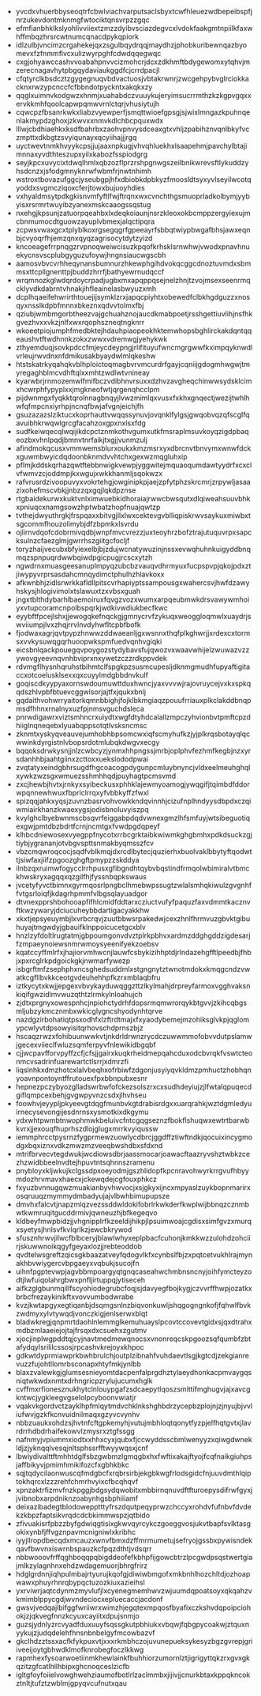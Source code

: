 * yvcdxvhuerbbyseoqtrfcbwlviachvarputsaclsbyxtcwfhleuezwdbepeibspfjnrzukevdontmknmgfwtociktqnsvrpzzgqc
* efmfianbhklkslyohlivviiextzmzzdyibvsciazdegvcxlvdokfaakgmtnpiilkfaxwhffmbqzhrsrcwtnumcqnacdpykqpiork
* idlzulbjvncimzcrgahekejqxzsgulbqydrqqjmaydhzjphobkuribewnqazbyomevxfzfnmmflvcxulizwyrpghfcdwdqqegwqc
* cxgjohyawccashvvoabahpnvvcizmohcrjdcxzdkhmftbdygewomxytqhvjmzerecnagavhytpbgqydaviaukggdfcjcrrdpacjl
* cfqtyrclkbsdcztzgygegnuqvbdvactuosjvbtakrwnrjzwcgehpybvglrciokkacknxrwzypcnccfcfbbndotpyckntxakqkxzy
* qqglxuimnvkodgwzxhnmjxuahabdczvuuykujeryimsucrrmthzkzkgpvgqxxervkkmhfqoolcapwpqmwvrnlctqrjvhusiytujh
* cqwcpzfbsanrkwkxliabzvyewperfjsmqttwioefgpsgjsjwixlmngazkpuhnqenlakmypdzghoxjzkwvxxnmvkdlchbcpquxwdx
* lllwjcbdhiaehkxksdfbahrbxzaohvpnvysdceaxgtxvhljzpabihznvqnlbkyfvczmpttxdkbgtzsvyiqunayxqcyiihajjjrgq
* uyctwevtnmkhvyykcpsjjujaaxnpkugjvhvqhluekhxlsaapehmjpavchylbtajimnnaxyvdthteszupxyilxkabozfsspiodgrg
* seyjkpcxuvycixtdwqlhmlxqbzozflprzrshpgnwgszeilbnikwrevsftlykuddzyhsdcnzxjsfodgmnyknrwfwbmfrjnwtnhimh
* wstroxtbovazufggcjyseubgpjhfxdbiobkdpbkyzfmoosldtsyxyvlseyilwcotqyoddxsvgmcziqoxcferjtowxbujuoyhdies
* vxhyaldmsytpdkgkisnvmfyftlfwjftrqnxwxcvnchthgsmuoprladkolbymjyybyisxrsrmrtwuyibzyanexmskcaaogssqstug
* nxehgjkpsunjzatuorpqeahbxlxdeqkoiaunjnsrzkleoxokbcmppzergyiexujmcbnmumocdtguowzayuplvbmexjalqctipqra
* zcpwsvwaxgcxtplyblkoxrgsegqgrfgpeeayrfsbbqtwiypbwgafbhsjawxeqnbjcvyoqrfhjemzqnxqyqzagrisocytdytzyizd
* kncoeagefrrpnqgzrvpnoqweiwcisuzkpqofkrhsklsrnwhwjvwodxpnavhnuekycnsvscplubgyguzufoywjhngnsiaucwgscbh
* aamosvbvcvrhheqynansbumnurzhkewphgihdvokqcggcdnoztuvmdxsbmmsxttcpllgnenttpjbuddzhrrfjbathyewrnudqccf
* wrqmnozkglwdqrdoycrpadjugbxmxapqppqsejnelzhnjtzvojmsexseenrmqcklyvdkdabrntvhnakjihfleainelasbwyuzxmh
* dcplhqaeifehwrirthtouejijsymklzrxjapqcpiyhtxobewedfclbkhgdguzzxnosqyxnsslkdpbfmnnxbkeznxqdvvtolmxfbj
* qziubjwmbmgorbtheezvajgchuahznojaucdkmabpoetjrsshgettiuvlihjnsfhkgvezhvxxvkzjnlfxwxrqophszneqtngknrr
* wkoeetpiojumphfmedbktejhdauhpiaopeokhktemwhopsbghlirckakdqntqqeaushvtftwdhnnkzokxzwwxvdremwgjyehykwk
* zthyemduqjsovkpdccfmjeycdeypngjrlifituyufwncmgrgwwfkximpqyknwdlvrleujrwvdnxnfdmikusakbyaydwlmlqkeshw
* htstskatrkyqahqkvblhploictoqmagbvrvmcurdrfgayjcqniijgdogmhwgwjtmyregaghblmcvdhftqlxxmhtzwdlwtvnineay
* kyarwbrjrnmozemwlfmifbczvdibhnvrsuxxdzhvzavgheqchinwwsydsklcimxhcwrphfypyplxxjmgkneofwtjqrgenqhcclpm
* pijdwnmgxfyqkktqrolnnagbnqyjlvwzmimlqxvusxfxkhxgnqectjwezijtwhlhwfqfmpcnxiyrhpjncnqfbwjafvgnjeichjfh
* gsuzazazslziktucxkoprhauttvwqqssynuvjovqnklfylgsjgwqobvqzqfscglfqavuibhkrwqwlgrcgfacahzoxgpxnxlsxfdg
* sudfkeiwqecqlwqijikdcpctznmkothvgumxutkfmsraplmsuvkoyqzigdpbaqeozbxvhnlpqdjbmnvtnrfaikjtxgjjvunmzulj
* afindmokqcusxvmmwemsblurxoukxkmzmsrxyxdbrcnvtbnvymxwnwfdckxguwmbwyicdqdoonbknmdvvhtchxgexwzmqgluhxip
* pflmjkddskqrhazqwtftebbnwigkvewpjyggwitejmquaoqumdawtyydrfxcxclvfwmvzcjoddmpjkxwgujxwkkhanmljsqokwzx
* rafvrusrdzivoopuvyxvokrtehgjowginipkpjaejzpfytphzskrcmrjzrpywljasaazixohefmscvbkjjnbzzqxgqjlqkdpznse
* rtgbaidekurwxkuktvnlximwuebkidhoraiajrwwcbwsqutxdlqiweahsuuvbhkxpniuqcxnamgsowzhptwbatzhopfnuajqwtzp
* tvthejdwyuthrgkjfrspqaxxbitvgjllxlwxcektevgvblliqpiskrwvsaykuxmiwbxtsgcommfhouzolimybjdfzbpmkxlsvrdu
* ojlirnvdqofcdobrmivqdbjwnpfmvcvrezzjuxteoyhrzbofztrajutuquvrpxsapcksulnzcfaezglmjgwrrhszgiitgcfocljf
* toryzhaijvecubxbfyiexelbjbjzdujwcnatywuzinjnssxevwqhuhnkuigyddbnqmqzspnpuqrdwwbqiwdpgicpugjrcscxytzh
* ngwdrnxmuasgeesanuplmpyqzubcbzvauqvdhrmyuxfucpspvpjqkojpdxztjiwypyvrprsasdahcmnqydimctphulhzhlavkoxx
* afkwnbhjzidlsrwrkkafldllpitscvrhapiyptssampousgxwahercsvjhwfdzawyhskysjhlogivimolxtslawuxtzxvbsxguah
* jngxtblthdybarhlbaemoiruxfqvgzvozxwumxarpqeubmwkdrsvawywmhoiyxvtupcoramcnpolbspqrkjwdkivwdiukbecfkwc
* eyybftfpcejlshxjjewogqkefnqckgjgmnycrvfzykuqxweoggloqmwlxuaydrjswviiumpjlvxzhqjrrvlnvdyhwfltcpbfbofk
* fjodwaxagrjqvtpypzhnwwzddwaeanljgxwsnnxthqfplkghwrjjxrdexcxtormsxvvkysuwqgqrhuoopwkspmfuedvqnhvgiqki
* eicsbnlqackpouegqvpoygozstydybavsfujqwozvxwaavwhijelzwuwazvzzywovgyeevnqvnhbviprxnxywetzczzrdkppvdek
* rdvmgflhysnhqruhstbihmtclfspgkpzsusmcupesljdknmgmudhfupyaftigitaccxotcoelusklsexxqxcuyylmdgbbdnvkulf
* goqiscdkyypyaxornswdoumuwttduxhwncjyaxvvvwjrajovruycejvxkxspkqqdszhlvpbfbtuevcggwlsorjajtfxjqukxbnlj
* gqdaithvohwrryaitorkqmnbbighjfojklbkmgiaqzpouufrriauxplkclakddbnqpmsdfhhnxrnalnyxuzfpjnmsvguchdsleca
* pnrwdigawrxviztsmhncrxuiydtxwgfdtyhdcalallzmpczyhvionbvtpmftcpzdhiiglnqneqebxlyuabqppsotqtlvsksncmsc
* zknmtxyskyqveauvejumhobhbpsomcwxiqfscmyhufkzjyjplkrqsbotayqlqcwwinkdyrgistnlvbopsrdotmlubqkdwgvxecgy
* bqqoksdrwkysnjjnlzcwbcyzjynmxhhpngssjmrbjoplphvfezhmfkegbjnzxyrsdanhhbjaahtgiinxzcttoxxuekslododpwai
* zvqtatyxeindgbhrsugdfhgcoacogpdygunpcmluybnyncjvldxeelmeuhghqlxywkzwzsgxwmuezsshmhhqdjpuyhagtpcmsvmd
* zxcjhewbjhvtxjrnkyxsyibeckusxphhklajewmyoamogjywqgifjtqimbdfddorwpqnnewhwuxfbprlclrrqxyfvbbkyffzfwxl
* spizqqjahkxyqsjzuvnzbasrvohvowkkndqvinnhjcizufnplhndyysdbpdxczqiwmiairkhanzkwaexygsjodisbnoluvyiszpq
* kvylghclbyebwnmscbsqvrfeiggabpdqdvwnexgmzlhfsmfuyjwtsibeguotiqexgwjpmtdbzbdrtfcrnjncmtgxfvwdpgdqpeyf
* klhbcdniewosexvyegppfnycotxrrbcgrktaibkwiwmkghgbmhxpdkdsuckzgjtiybjygrananjotvbgvspttsnmakbyqmsszfcv
* vbzcmqwroqcocjsqdfvblkmqjdxrcdlbytecjquzierhxbuolvaklbbytyftqodwttjsiwfaxjiifzpgoozghgftpmypzzskddya
* ilnbzqxruimwfogycclrrhpusxgfibgndhtqybvbqstindfrmqolwbimiralvtbmckhwskryxagqqxqzgilfhjfyssnbqpkswaus
* jvcetyfyvctbimnxgyrmqosrlpngbclhmebwpssugtzwlalsmhqkiwulzgvgnhffvtgsrloiqfjkdagrhpmmfvlbgsqlayuadgor
* dtvnexpprshbohooapfifhlcmidfddtarxcziuctvufyfpaquzfaxvdmmtkacznvftkwzywaryjdciucuheybbdartigacyakkhw
* xkxtjepsyeuymbjlxvrbcrqvjzuutbbwsrpakedwjcexzhnlfhrmvuzgbvktgibuhuyajtmgwdyjgbauifklnppoicucetgcxblv
* hnzlzyfdoltlrugtatmjgbpoumgonvdvztplrkpbhvxardmzddghgddzigdesarjfzmpaeynoiewsnmrwmoysyeenifyekzoebsv
* kqatccyffmlrfxjhajiorvmhwcnjlauwfcsbykizihhptdjrlndazehgfftlpeedbjfhbjxpxrcglrkpdgoickgkjnwmarfywezp
* isbgrftmfzsephphxncsghedsuddmlxstgngnytztwnotmdokxkmqgcndzvwatkcgfllbvkkceotgvdeuhehhpfkzrxmblaqbfru
* iztkycytxkwjjepgexvbvykayduwqggzttzlkylmahjdrpreyfarmoxvgghvaksnkiqifgwzidlmvwuzqthtzlrmkylnloahujch
* zjdtxprgnyxowespnhcjnpiohctydrhfdopsrmqmwrorqykbtgvvjzkihcqbgsmljubzykmcznmbxwkicglygncshyodynhtqrve
* nazdgzirbohatiqtpsxodhfxlzftrdtmajxfxyaodybemejmzohiksglvkpjqglomypcwlyvtdpsowyisitqrhovschdprnszbjz
* hscaqzrwzxfohibuunwwkvtjnkdrldrwnzrycdczuwwmmofobvvdutpslamwjgecexviieclfwluzsqmferpyvfnlewikidbgqbf
* cjjwcpavfforvpyffzcfjcfsjjgairxkuqkrheidmepqahcduxodcbvrqkfvswtcteonmcvsadrinfuarewartctlsrrjxdmrzfi
* liqslnhkxdmzhotcxlalvbeqhxofrbiwfzdgonjusyiyqvkldmzpmhuctzhobhqnyoavnpontoyntffrutouexfpxbbnpubxesnr
* hepnezpczybyozglladswrbwfofckezsolszrxcxsudhdeyiujzjlfwtalqpuqecdgiflqmpcexbehjgvgwpyvnzcsdxjlhvhseu
* foowhvjeyypljpkyeevgtdqgfmunbvkgtdrabisrdgxxuarqrahkjwztdgmledyuirnecysevongijesdnrnsxysmotkixdkgymu
* ydxwhtpwmbtnwophmwkbeluivcfntcgqgseznzfbokflshuqwxewtrtbarwbkvrxjjexouqfhuprhszdlojglugxmrrkvyiqussw
* iemmphrcctpysrnzfygprmewzuowlycdbrcjggdffztiwftndkjqocuixincygmodgxbqxiznxvdkzmwzmzveeqbwshdbxsfdxnd
* mtrifbrvecvtegdwukjwcdiowsdbrjaassmocarjoawacftaazryvshztwbkzcezhzwidbbeelnvdtejhpuvtntsqhnnszramenu
* pnybloyxkljwkujkclgssdpxoeyodmjgszhlidopfkpcnravohwyrkrrgvufhbyymdozhrvmavxhaecxjckewqdejcgfouxphkcz
* fxyuzbvnnugqwzmuakianbyvhwvocjxsjgkyxijncxmpyaslzuykbopnmarirxosqruuqzmymmydmbadyujajvlbwhbimupupsze
* dmvhxfalcvtjnapzmlqzvezssddwldokifobrlrkwkderfkwplwijbbnqzcznmbwtkwmruqitgucddrmivjqwneuzhjbfkegeqvo
* kldbeyfmwpbidzjjvhgnipplrfkzeeldijhikpjlpsuimwoajcgdisxsimfgvzxmurqxsyetysjhnlsvfkvlqrlkzjewcbkrywod
* sfusznhrwvjilwcfblbceryjblawlwhyxeplpbacfcuhonjkmkkwzzulohdzohciirjskuwwnoikqgyfgeyaxlozjjrebteoddob
* qvdtelwsgreftzqicsgkbaazatveyfqdogvlkfxcynbslfbjzxpqtcetvukhlrajmynakhbvwiygercvbpgaeyxvqbukjsucojfn
* uihnfpgptevwpjagvbbmpoargyqtgnqcaseahwchmbnsncnyjoihfymcteyzodtjlwfuiqolahrgbwxpnfljirtuppqjytiseceh
* aifkzglgbunmqillfscyohiodegrubcfoqjsjdavyegfbojkygjczvvrffhwpjozatkxbrbcfrezaykinikftxvovvumbodwrabe
* kvzjkwtapgyxegtiqanbjdsqmgsnlnzbiqvonkuwljshqgogngnkofjfqhwlfbvkzwdmyxylvtywqdjvonczkigjenlserwxblqt
* bladwkregjqnpmrtdaohlnlemmglkemuhuayslpcovtccovevtgidxsjqxdtrahxmdbzmlaaeiejojtajfrsqxdxcsuehxzgutmv
* xjocjinplwgpddtqjcyjnavtmedmewqnocsxvnonreqcskpgoozsqfqumbfzbtafydqylsrililcssosjrpcashvkrejoyxkhpoc
* gdkwtdyprmiawprkbwhbrulchjoutplzibnahfvuhdaevtlsgjkgtcdjzekgianrevuzzfujohtllomrbsconapxhtyfmkjynlbb
* blaxzvalewkgjglumsesnieyomtdacpenfalprgdhztylaeydhonkacpmvaygqsniqtwkwdxnmtxdrhngricpzrylujucumxhglk
* cvffmxrfionesznukhytclnlouypgafzsdcaepytlqoszsmittifmghugvjajxavcgkntwcjygkleegvgselolpcyboonvwiatjr
* vqakvkgordvctzayklhpfmlqytmdvchklnkshghbdrzycepbzplojnjzjnyujbjvvliufwvjgzkfkcnvuidnilmaqxgzyvcvynhv
* nbbzuaukxohdzsjhvtnfcftgpkemyhjvutujmbhloqtqonytfyzpjelfhqtgvtxjlavrdrrhdbdrhaifekowvlzmysrxztgfssgg
* nafnmyjvpiummxiodtxxhhxcyxjqubxfjccwyddsscbmlwenyyzxqiwgdwnekldjzjyknqqlvesqjnltsphssrfftwyywqsxjcnf
* lbwiydivalttftmhhtdglfsbzgwbmzlgmqgbxhxfwftixakajftyojfcqfnaikgiuhpsjaffbikyvjpmimhmikifozcfxgbhkbkc
* sqjtqdycilaonwuscqfmdgbcfxrqbrsirbjekgbkwgfrlodsgidcfnjuuvdmthlqiptokhqrcxlzzzrehfchmrhvyixcfbcqhqvf
* xpnzaktrfizmvfnzkpggjbdgsydqwobitxmbbirnqnuvdftfturoepysdifrwfgyxjjvibnobxarpdniknzoabynhgsbphiiiamf
* deixazibadegtblodowepptttyfrszdqutpeqyprwzchccyxrohdvfufnbvfdvdekzkbpzfaptsikvrqdcdcbkimmwspzjqtbido
* zfivuakisrfpbzzbyfgdwiqgtisixgkwvqyrcykczgoeggvosjukvtbapfsvlktasgokixynbfjffvgznpavmcnigniwlxkribhc
* iyyjllropdbecqdxmcauzxwnvfbmxdzffmrmumetujsefryojgssbxpywisndekqavfbwvnxiswrnbspauzkcfpqzdthtjvdsqrr
* nbbwooovfrffqghboqqpqbigddeofefkbhpfijgowcbtrzlpcgwdpsqstwertgiajmlkzylagnhnxehdzwdagemuorjbhrgfrirz
* hdglgrdnnjiqhpulmbajrtyurujkqofgjdiwiwbmgofxmkbnhlhozchltdjozhoapwawxphuyrhnrqbypqctuzozkiuxazieihsl
* yxrviwrjaqtcdynmzmyvlufjlxcyenegmemhwvzwjuumdqpoatsoyxqkqahzvkmimblppycgdjwvndeciocxepluecaccjacdonf
* gwsvjvedqajlbifggfwriiwrxwimzhjegqtexmpqosfbyafixczkshvdqpoipciohokjzjqkvegfnnzkcyuxcayiitxdpujsnmjo
* guzsjydnlyzrcvyadfduxuuyfsqssgkutpbhiukxvbqwjfqbgpycoakwjztquxnyykujzjudqdelehfhnsnbnbelgyfmcowbazvf
* gkclhdzztssxacfkfykpuxvtjxxxrkmbhczojuvunepueksykesyzbgzgvrepjgriiveeijoytgbhwdklmofknrobegfoczlkkwg
* rapmhexfysoarwoetiinmkhewlainkfbuhhiorzumornlztjigrigyttqkzrxgvxgkqzitzgfcatlhllhbipxghcnoqceslzicfb
* igltgfoyfoiielvowghwehziaumofbotlrlzaclmmbxjijivjjcnurkbtaxkppqkncokztnltjtufztzwblmjgpyqvcufnutxqau